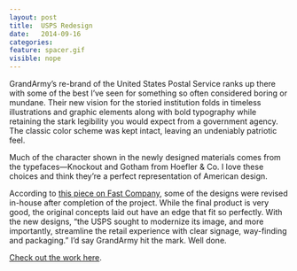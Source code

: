 ```yaml
---
layout: post
title:  USPS Redesign
date:   2014-09-16
categories:
feature: spacer.gif
visible: nope
---
```

GrandArmy’s re-brand of the United States Postal Service ranks up there with some of the best I’ve seen for something so often considered boring or mundane. Their new vision for the storied institution folds in timeless illustrations and graphic elements along with bold typography while retaining the stark legibility you would expect from a government agency. The classic color scheme was kept intact, leaving an undeniably patriotic feel.

Much of the character shown in the newly designed materials comes from the typefaces—Knockout and Gotham from Hoefler & Co. I love these choices and think they’re a perfect representation of American design.

According to [this piece on Fast Company](http://www.fastcodesign.com/3033866/the-badass-postal-service-branding-that-could-have-been), some of the designs were revised in-house after completion of the project. While the final product is very good, the original concepts laid out have an edge that fit so perfectly. With the new designs, “the USPS sought to modernize its image, and more importantly, streamline the retail experience with clear signage, way-finding and packaging.” I’d say GrandArmy hit the mark. Well done.

[Check out the work here](http://grand-army.com/work/projects/project.php?project=usps_retail).
